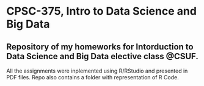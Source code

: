 # CPSC-375, Intro to Data Science and Big Data
## Repository of my homeworks for Intorduction to Data Science and Big Data elective class @CSUF.
 All the assignments were inplemented using R/RStudio and presented in PDF files.
 Repo also contains a folder with representation of R Code.

